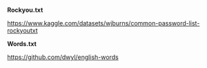 **Rockyou.txt**

https://www.kaggle.com/datasets/wjburns/common-password-list-rockyoutxt

**Words.txt**

https://github.com/dwyl/english-words